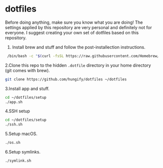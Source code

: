 # dotfiles

Before doing anything, make sure you know what you are doing! The settings applied by this repository are very personal and definitely not for everyone. I suggest creating your own set of dotfiles based on this repository.

1. Install brew and stuff and follow the post-installection instructions.

```bash
 /bin/bash -c "$(curl -fsSL https://raw.githubusercontent.com/Homebrew/install/HEAD/install.sh)"
```

2.Clone this repo to the hidden `.dotfile` directory in your home directory (git comes with brew).

```bash
git clone https://github.com/hungify/dotfiles ~/dotfiles
```

3.Install app and stuff.

```bash
cd ~/dotfiles/setup
./app.sh
```

4.SSH setup

```bash
cd ~/dotfiles/setup
./ssh.sh
```

5.Setup macOS.

```bash
./os.sh
```

6.Setup symlinks.

```bash
./symlink.sh
```
